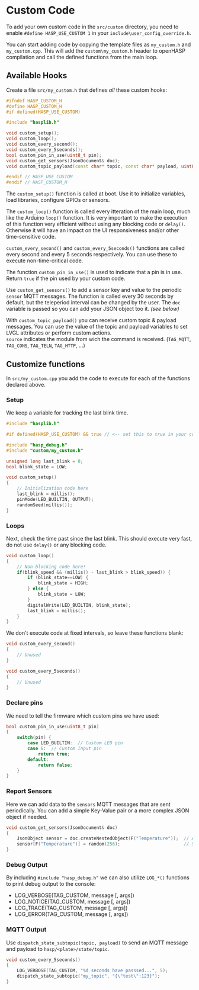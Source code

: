 # Custom Code

To add your own custom code in the `src/custom` directory, you need to enable `#define HASP_USE_CUSTOM 1` in your `include\user_config_override.h`.

You can start adding code by copying the template files as `my_custom.h` and `my_custom.cpp`. This will add the `custom\my_custom.h` header to openHASP compilation and call the defined functions from the main loop.

## Available Hooks

Create a file `src/my_custom.h` that defines *all* these custom hooks:

```cpp title="src/my_custom.h"
#ifndef HASP_CUSTOM_H
#define HASP_CUSTOM_H
#if defined(HASP_USE_CUSTOM)

#include "hasplib.h"

void custom_setup();
void custom_loop();
void custom_every_second();
void custom_every_5seconds();
bool custom_pin_in_use(uint8_t pin);
void custom_get_sensors(JsonDocument& doc);
void custom_topic_payload(const char* topic, const char* payload, uint8_t source);

#endif // HASP_USE_CUSTOM
#endif // HASP_CUSTOM_H
```

The `custom_setup()` function is called at boot. Use it to initialize variables, load libraries, configure GPIOs or sensors.

The `custom_loop()` function is called every itteration of the main loop, much like the Arduino `loop()` function.
It is very important to make the execution of this function very efficient without using any blocking code or `delay()`.
Otherwise it will have an impact on the UI responsiveness and/or other time-sensitive code.

`custom_every_second()` and `custom_every_5seconds()` functions are called every second and every 5 seconds respectively.
You can use these to execute non-time-critical code.

The function `custom_pin_in_use()` is used to indicate that a pin is in use. Return `true` if the pin used by your custom code.

Use `custom_get_sensors()` to add a sensor key and value to the periodic `sensor` MQTT messages. 
The function is called every 30 seconds by default, but the teleperiod interval can be changed by the user.
The `doc` variable is passed so you can add your JSON object too it. *(see below)*

With `custom_topic_payload()` you can receive custom topic & payload messages.
You can use the value of the topic and payload variables to set LVGL attributes or perform custom actions.</br>
`source` indicates the module from wich the command is received. (`TAG_MQTT`, `TAG_CONS`, `TAG_TELN`, `TAG_HTTP`, ...)

## Customize functions

In `src/my_custom.cpp` you add the code to execute for each of the functions declared above.

### Setup

We keep a variable for tracking the last blink time.

```cpp linenums="1" title="my_custom.h"
#include "hasplib.h"

#if defined(HASP_USE_CUSTOM) && true // <-- set this to true in your code

#include "hasp_debug.h"
#include "custom/my_custom.h"

unsigned long last_blink = 0;
bool blink_state = LOW;

void custom_setup()
{
    // Initialization code here
    last_blink = millis();
    pinMode(LED_BUILTIN, OUTPUT);
    randomSeed(millis());
}
```

### Loops

Next, check the time past since the last blink.
This should execute very fast, do not use `delay()` or any blocking code.
```cpp linenums="9"
void custom_loop()
{
    // Non-blocking code here!
    if(blink_speed && (millis() - last_blink > blink_speed)) {
        if (blink_state==LOW) {
            blink_state = HIGH;
        } else {
            blink_state = LOW;
        }
        digitalWrite(LED_BUILTIN, blink_state);
        last_blink = millis();
    }
}
```

We don't execute code at fixed intervals, so leave these functions blank:
```cpp linenums="29"
void custom_every_second()
{
    // Unused
}

void custom_every_5seconds()
{
    // Unused
}
```

### Declare pins

We need to tell the firmware which custom pins we have used:
```cpp linenums="18"
bool custom_pin_in_use(uint8_t pin)
{
    switch(pin) {
        case LED_BUILTIN:  // Custom LED pin
        case 6:  // Custom Input pin
            return true;
        default:
            return false;
    }
}
```

### Report Sensors

Here we can add data to the `sensors` MQTT messages that are sent periodically.
You can add a simple Key-Value pair or a more complex JSON object if needed.

```cpp
void custom_get_sensors(JsonDocument& doc)
{
    JsonObject sensor = doc.createNestedObject(F("Temperature"));  // Add Key
    sensor[F("Temperature")] = random(256);                        // Set Value
}
```

### Debug Output

By including `#include "hasp_debug.h"` we can also utilize `LOG_*()` functions to print debug output to the console:

- LOG_VERBOSE(TAG_CUSTOM, message [, args])
- LOG_NOTICE(TAG_CUSTOM, message [, args])
- LOG_TRACE(TAG_CUSTOM, message [, args])
- LOG_ERROR(TAG_CUSTOM, message [, args])

### MQTT Output

Use `dispatch_state_subtopic(topic, payload)` to send an MQTT message and payload to `hasp/<plate>/state/topic`.

```cpp linenums="1"
void custom_every_5seconds()
{
    LOG_VERBOSE(TAG_CUSTOM, "%d seconds have passsed...", 5);
    dispatch_state_subtopic("my_topic", "{\"test\":123}");
}
```